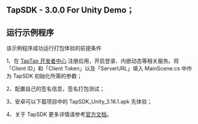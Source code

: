 ## TapSDK - 3.0.0 For Unity Demo；

## 运行示例程序

该示例程序成功运行打包体验的前提条件

1、在 [TapTap 开发者中心](https://developer.taptap.com/) 注册应用，开启登录、内嵌动态等相关服务。将「Client ID」和「Client Token」以及「ServerURL」填入 MainScene.cs 中作为 TapSDK 初始化所需的参数；

2、配置自己的签名信息，签名打包测试；

3、安卓可以下载项目中的 TapSDK_Unity_3.16.1.apk 先体验；

4、关于 TapSDK 更多详情请参考[官方文档](https://developer.taptap.com/docs/sdk/)。

